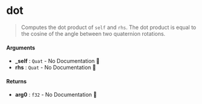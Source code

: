 # dot

>  Computes the dot product of `self` and `rhs`. The dot product is
>  equal to the cosine of the angle between two quaternion rotations.

#### Arguments

- **\_self** : `Quat` \- No Documentation 🚧
- **rhs** : `Quat` \- No Documentation 🚧

#### Returns

- **arg0** : `f32` \- No Documentation 🚧